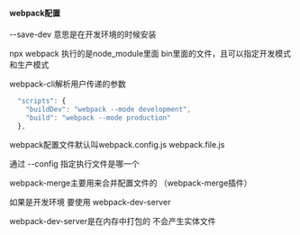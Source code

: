 #### webpack配置

--save-dev  意思是在开发环境的时候安装

npx webpack 执行的是node_module里面 bin里面的文件，且可以指定开发模式和生产模式

webpack-cli解析用户传递的参数

```javascript
  "scripts": {
    "buildDev": "webpack --mode development",
    "build": "webpack --mode production"
  },
```

webpack配置文件默认叫webpack.config.js webpack.file.js

通过 --config 指定执行文件是哪一个

webpack-merge主要用来合并配置文件的 （webpack-merge插件）

如果是开发环境 要使用 webpack-dev-server

webpack-dev-server是在内存中打包的 不会产生实体文件